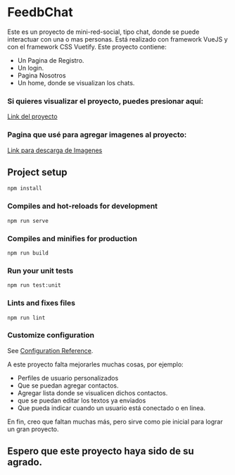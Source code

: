 # FeedbChat
Este es un proyecto de mini-red-social, tipo chat, donde se puede interactuar con una o mas personas. Está realizado con framework VueJS y con el framework CSS Vuetify. Este proyecto contiene:
* Un Pagina de Registro.
* Un login.
* Pagina Nosotros
* Un home, donde se visualizan los chats.

### Si quieres visualizar el proyecto, puedes presionar aquí:
[Link del proyecto](https://red-social-396f9.web.app)

### Pagina que usé para agregar imagenes al proyecto:
[Link para descarga de Imagenes](https://undraw.co/illustrations)

## Project setup
```
npm install
```

### Compiles and hot-reloads for development
```
npm run serve
```

### Compiles and minifies for production
```
npm run build
```

### Run your unit tests
```
npm run test:unit
```

### Lints and fixes files
```
npm run lint
```

### Customize configuration
See [Configuration Reference](https://cli.vuejs.org/config/).

A este proyecto falta mejorarles muchas cosas, por ejemplo:
* Perfiles de usuario personalizados
* Que se puedan agregar contactos.
* Agregar lista donde se visualicen dichos contactos.
* que se puedan editar los textos ya enviados
* Que pueda indicar cuando un usuario está conectado o en linea.

En fin, creo que faltan muchas más, pero sirve como pie inicial para lograr un gran proyecto.


## Espero que este proyecto haya sido de su agrado.
